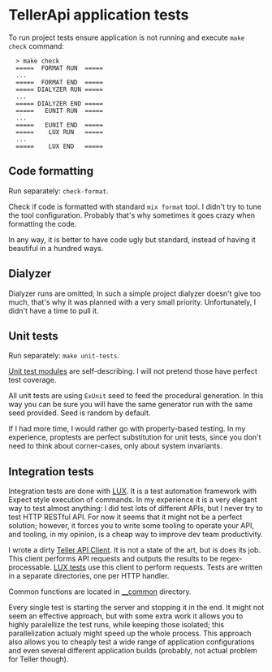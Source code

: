 # TellerApi application tests

To run project tests ensure application is not running and execute `make check` command:

```
  > make check
  =====  FORMAT RUN  =====
  ...
  =====  FORMAT END  =====
  ===== DIALYZER RUN =====
  ...
  ===== DIALYZER END =====
  =====   EUNIT RUN  =====
  ...
  =====   EUNIT END  =====
  =====    LUX RUN   =====
  ...
  =====    LUX END   =====
```

## Code formatting

Run separately: `check-format`.

Check if code is formatted with standard `mix format` tool. I didn't try to tune the tool configuration. Probably that's why sometimes it goes crazy when formatting the code.

In any way, it is better to have code ugly but standard, instead of having it beautiful in a hundred ways.

## Dialyzer

Dialyzer runs are omitted; In such a simple project dialyzer doesn't give too much, that's why it was planned with a very small priority. Unfortunately, I didn't have a time to pull it.

## Unit tests

Run separately: `make unit-tests`.

[Unit test modules](/apps/teller_api_procgen/test/) are self-describing. I will not pretend those have perfect test coverage.

All unit tests are using `ExUnit` seed to feed the procedural generation. In this way you can be sure you will have the same generator run with the same seed provided. Seed is random by default.

If I had more time, I would rather go with property-based testing. In my experience, proptests are perfect substitution for unit tests, since you don't need to think about corner-cases, only about system invariants.

## Integration tests

Integration tests are done with [LUX](https://github.com/hawk/lux/blob/master/doc/lux.md). It is a test automation framework with Expect style execution of commands. In my experience it is a very elegant way to test almost anything: I did test lots of different APIs, but I never try to test HTTP RESTful API. For now it seems that it might not be a perfect solution; however, it forces you to write some tooling to operate your API, and tooling, in my opinion, is a cheap way to improve dev team productivity.

I wrote a dirty [Teller API Client](/_tools/teller_client.py). It is not a state of the art, but is does its job. This client performs API requests and outputs the results to be regex-processable. [LUX tests](/test/lux/http/) use this client to perform requests. Tests are written in a separate directories, one per HTTP handler.

Common functions are located in [__common](/test/lux/__common/) directory.

Every single test is starting the server and stopping it in the end. It might not seem an effective approach, but with some extra work it allows you to highly paralellize the test runs, while keeping those isolated; this parallelization actualy might speed up the whole process. This approach also allows you to cheaply test a wide range of application configurations and even several different application builds (probably, not actual problem for Teller though).